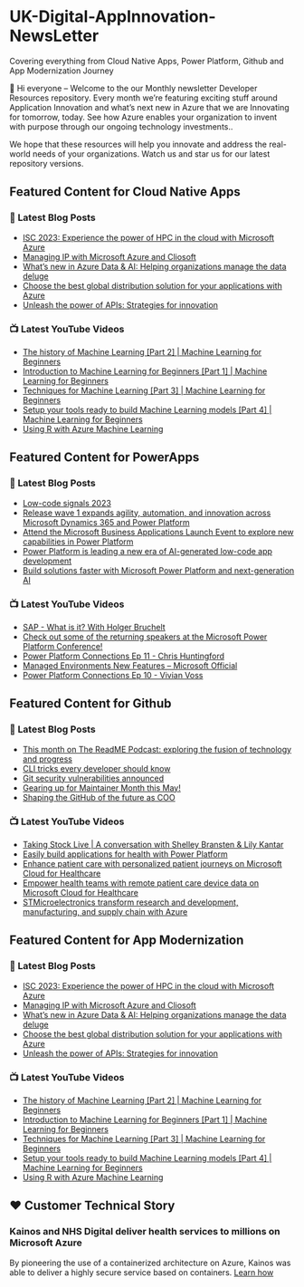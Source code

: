# UK-Digital-AppInnovation-NewsLetter

Covering everything from Cloud Native Apps, Power Platform, Github and App Modernization Journey

👋 Hi everyone – Welcome to the our Monthly newsletter Developer Resources repository. Every month we’re featuring exciting stuff around Application Innovation and what’s next new in Azure that we are Innovating for tomorrow, today. See how Azure enables your organization to invent with purpose through our ongoing technology investments..


We hope that these resources will help you innovate and address the real-world needs of your organizations. Watch us and star us for our latest repository versions.

## Featured Content for Cloud Native Apps


### 📝 Latest Blog Posts

    
<!-- BLOGCNA:START -->
- [ISC 2023: Experience the power of HPC in the cloud with Microsoft Azure](https://azure.microsoft.com/blog/isc-2023-experience-the-power-of-hpc-in-the-cloud-with-microsoft-azure/)
- [Managing IP with Microsoft Azure and Cliosoft](https://azure.microsoft.com/blog/managing-ip-with-microsoft-azure-and-cliosoft/)
- [What’s new in Azure Data & AI: Helping organizations manage the data deluge](https://azure.microsoft.com/blog/what-s-new-in-azure-data-and-ai-helping-organizations-manage-the-data-deluge/)
- [Choose the best global distribution solution for your applications with Azure ](https://azure.microsoft.com/blog/choose-the-best-global-distribution-solution-for-your-applications-with-azure/)
- [Unleash the power of APIs: Strategies for innovation](https://azure.microsoft.com/blog/unleash-the-power-of-apis-strategies-for-innovation/)
<!-- BLOGCNA:END -->

### 📺 Latest YouTube Videos

 
<!-- YOUTUBECNA:START -->
- [The history of Machine Learning [Part 2] | Machine Learning for Beginners](https://www.youtube.com/watch?v=N6wxM4wZ7V0)
- [Introduction to Machine Learning for Beginners [Part 1] | Machine Learning for Beginners](https://www.youtube.com/watch?v=6mSx_KJxcHI)
- [Techniques for Machine Learning [Part 3] | Machine Learning for Beginners](https://www.youtube.com/watch?v=4NGM0U2ZSHU)
- [Setup your tools ready to build Machine Learning models [Part 4] | Machine Learning for Beginners](https://www.youtube.com/watch?v=-DfeD2k2Kj0)
- [Using R with Azure Machine Learning](https://www.youtube.com/watch?v=ZjsTg2v5aSQ)
<!-- YOUTUBECNA:END -->

##  Featured Content for PowerApps
### 📝 Latest Blog Posts
<!-- BLOGPOWER:START -->
- [Low-code signals 2023](https://cloudblogs.microsoft.com/powerplatform/2023/04/13/low-code-signals-2023/)
- [Release wave 1 expands agility, automation, and innovation across Microsoft Dynamics 365 and Power Platform](https://cloudblogs.microsoft.com/dynamics365/bdm/2023/04/04/release-wave-1-expands-agility-automation-and-innovation-across-microsoft-dynamics-365-and-power-platform/)
- [Attend the Microsoft Business Applications Launch Event to explore new capabilities in Power Platform](https://cloudblogs.microsoft.com/powerplatform/2023/03/22/attend-the-microsoft-business-applications-launch-event-to-explore-new-capabilities-in-power-platform/)
- [Power Platform is leading a new era of AI-generated low-code app development](https://cloudblogs.microsoft.com/powerplatform/2023/03/16/power-platform-is-leading-a-new-era-of-ai-generated-low-code-app-development/)
- [Build solutions faster with Microsoft Power Platform and next-generation AI](https://cloudblogs.microsoft.com/powerplatform/2023/03/06/build-solutions-faster-with-microsoft-power-platform-and-next-generation-ai/)
<!-- BLOGPOWER:END -->
 ### 📺 Latest YouTube Videos
    
<!-- YOUTUBEPOWER:START -->
- [SAP - What is it? With Holger Bruchelt](https://www.youtube.com/watch?v=k_bi5411Bzk)
- [Check out some of the returning speakers at the Microsoft Power Platform Conference!](https://www.youtube.com/watch?v=n5QooGLiSZE)
- [Power Platform Connections Ep 11 - Chris Huntingford](https://www.youtube.com/watch?v=0uo-lZckCJQ)
- [Managed Environments New Features – Microsoft Official](https://www.youtube.com/watch?v=tqVtDspgXII)
- [Power Platform Connections Ep 10 - Vivian Voss](https://www.youtube.com/watch?v=3qc18mvb22c)
<!-- YOUTUBEPOWER:END -->

##  Featured Content for Github
### 📝 Latest Blog Posts
<!-- BLOGGITHUB:START -->
- [This month on The ReadME Podcast: exploring the fusion of technology and progress](https://github.blog/2023-04-28-this-month-on-the-readme-podcast-exploring-the-fusion-of-technology-and-progress/)
- [CLI tricks every developer should know](https://github.blog/2023-04-26-cli-tricks-every-developer-should-know/)
- [Git security vulnerabilities announced](https://github.blog/2023-04-25-git-security-vulnerabilities-announced-4/)
- [Gearing up for Maintainer Month this May!](https://github.blog/2023-04-25-gearing-up-for-maintainer-month-this-may/)
- [Shaping the GitHub of the future as COO](https://github.blog/2023-04-25-shaping-the-github-of-the-future-as-coo/)
<!-- BLOGGITHUB:END -->
### 📺 Latest YouTube Videos
<!-- YOUTUBEGITHUB:START -->
- [Taking Stock Live | A conversation with Shelley Bransten &amp; Lily Kantar](https://www.youtube.com/watch?v=bzd3n3_EHrE)
- [Easily build applications for health with Power Platform](https://www.youtube.com/watch?v=y82glsOyWgs)
- [Enhance patient care with personalized patient journeys on Microsoft Cloud for Healthcare](https://www.youtube.com/watch?v=OWMBCSi-iA8)
- [Empower health teams with remote patient care device data on Microsoft Cloud for Healthcare](https://www.youtube.com/watch?v=4VyNmawbqcM)
- [STMicroelectronics transform research and development, manufacturing, and supply chain with Azure](https://www.youtube.com/watch?v=DhlIu_yN89g)
<!-- YOUTUBEGITHUB:END -->
##  Featured Content for App Modernization
### 📝 Latest Blog Posts
<!-- BLOGAPPMOD:START -->
- [ISC 2023: Experience the power of HPC in the cloud with Microsoft Azure](https://azure.microsoft.com/blog/isc-2023-experience-the-power-of-hpc-in-the-cloud-with-microsoft-azure/)
- [Managing IP with Microsoft Azure and Cliosoft](https://azure.microsoft.com/blog/managing-ip-with-microsoft-azure-and-cliosoft/)
- [What’s new in Azure Data & AI: Helping organizations manage the data deluge](https://azure.microsoft.com/blog/what-s-new-in-azure-data-and-ai-helping-organizations-manage-the-data-deluge/)
- [Choose the best global distribution solution for your applications with Azure ](https://azure.microsoft.com/blog/choose-the-best-global-distribution-solution-for-your-applications-with-azure/)
- [Unleash the power of APIs: Strategies for innovation](https://azure.microsoft.com/blog/unleash-the-power-of-apis-strategies-for-innovation/)
<!-- BLOGAPPMOD:END -->
### 📺 Latest YouTube Videos
<!-- YOUTUBEAPPMOD:START -->
- [The history of Machine Learning [Part 2] | Machine Learning for Beginners](https://www.youtube.com/watch?v=N6wxM4wZ7V0)
- [Introduction to Machine Learning for Beginners [Part 1] | Machine Learning for Beginners](https://www.youtube.com/watch?v=6mSx_KJxcHI)
- [Techniques for Machine Learning [Part 3] | Machine Learning for Beginners](https://www.youtube.com/watch?v=4NGM0U2ZSHU)
- [Setup your tools ready to build Machine Learning models [Part 4] | Machine Learning for Beginners](https://www.youtube.com/watch?v=-DfeD2k2Kj0)
- [Using R with Azure Machine Learning](https://www.youtube.com/watch?v=ZjsTg2v5aSQ)
<!-- YOUTUBEAPPMOD:END -->


## ♥️ Customer Technical Story 

### Kainos and NHS Digital deliver health services to millions on Microsoft Azure

By pioneering the use of a containerized architecture on Azure, Kainos was able to deliver a highly secure service based on containers. [Learn how](https://customers.microsoft.com/en-us/story/1368348549535774520-kainos-and-nhs-digital-deliver-health-services-to-millions-on-microsoft-azure)

